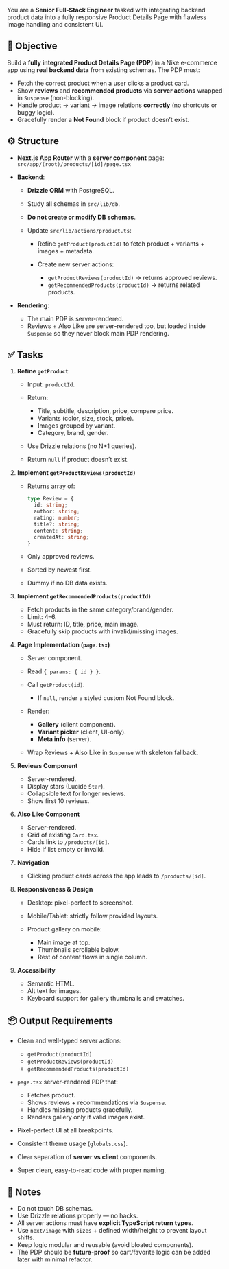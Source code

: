 You are a **Senior Full-Stack Engineer** tasked with integrating backend product data into a fully responsive Product Details Page with flawless image handling and consistent UI.

## 💼 Objective

Build a **fully integrated Product Details Page (PDP)** in a Nike e-commerce app using **real backend data** from existing schemas.
The PDP must:

* Fetch the correct product when a user clicks a product card.
* Show **reviews** and **recommended products** via **server actions** wrapped in `Suspense` (non-blocking).
* Handle product → variant → image relations **correctly** (no shortcuts or buggy logic).
* Gracefully render a **Not Found** block if product doesn’t exist.

## ⚙️ Structure

* **Next.js App Router** with a **server component** page:
  `src/app/(root)/products/[id]/page.tsx`

* **Backend**:

  * **Drizzle ORM** with PostgreSQL.
  * Study all schemas in `src/lib/db`.
  * **Do not create or modify DB schemas**.
  * Update `src/lib/actions/product.ts`:

    * Refine `getProduct(productId)` to fetch product + variants + images + metadata.
    * Create new server actions:

      * `getProductReviews(productId)` → returns approved reviews.
      * `getRecommendedProducts(productId)` → returns related products.

* **Rendering**:

  * The main PDP is server-rendered.
  * Reviews + Also Like are server-rendered too, but loaded inside `Suspense` so they never block main PDP rendering.

## ✅ Tasks

1. **Refine `getProduct`**

   * Input: `productId`.
   * Return:

     * Title, subtitle, description, price, compare price.
     * Variants (color, size, stock, price).
     * Images grouped by variant.
     * Category, brand, gender.
   * Use Drizzle relations (no N+1 queries).
   * Return `null` if product doesn’t exist.

2. **Implement `getProductReviews(productId)`**

   * Returns array of:

     ```ts
     type Review = {
       id: string;
       author: string;
       rating: number;
       title?: string;
       content: string;
       createdAt: string;
     }
     ```
   * Only approved reviews.
   * Sorted by newest first.
   * Dummy if no DB data exists.

3. **Implement `getRecommendedProducts(productId)`**

   * Fetch products in the same category/brand/gender.
   * Limit: 4–6.
   * Must return: ID, title, price, main image.
   * Gracefully skip products with invalid/missing images.

4. **Page Implementation (`page.tsx`)**

   * Server component.
   * Read `{ params: { id } }`.
   * Call `getProduct(id)`.

     * If `null`, render a styled custom Not Found block.
   * Render:

     * **Gallery** (client component).
     * **Variant picker** (client, UI-only).
     * **Meta info** (server).
   * Wrap Reviews + Also Like in `Suspense` with skeleton fallback.

5. **Reviews Component**

   * Server-rendered.
   * Display stars (Lucide `Star`).
   * Collapsible text for longer reviews.
   * Show first 10 reviews.

6. **Also Like Component**

   * Server-rendered.
   * Grid of existing `Card.tsx`.
   * Cards link to `/products/[id]`.
   * Hide if list empty or invalid.

7. **Navigation**

   * Clicking product cards across the app leads to `/products/[id]`.

8. **Responsiveness & Design**

   * Desktop: pixel-perfect to screenshot.
   * Mobile/Tablet: strictly follow provided layouts.
   * Product gallery on mobile:

     * Main image at top.
     * Thumbnails scrollable below.
     * Rest of content flows in single column.

9. **Accessibility**

   * Semantic HTML.
   * Alt text for images.
   * Keyboard support for gallery thumbnails and swatches.

## 📦 Output Requirements

* Clean and well-typed server actions:

  * `getProduct(productId)`
  * `getProductReviews(productId)`
  * `getRecommendedProducts(productId)`

* `page.tsx` server-rendered PDP that:

  * Fetches product.
  * Shows reviews + recommendations via `Suspense`.
  * Handles missing products gracefully.
  * Renders gallery only if valid images exist.

* Pixel-perfect UI at all breakpoints.

* Consistent theme usage (`globals.css`).

* Clear separation of **server vs client** components.

* Super clean, easy-to-read code with proper naming.

## 📝 Notes

* Do not touch DB schemas.
* Use Drizzle relations properly — no hacks.
* All server actions must have **explicit TypeScript return types**.
* Use `next/image` with `sizes` + defined width/height to prevent layout shifts.
* Keep logic modular and reusable (avoid bloated components).
* The PDP should be **future-proof** so cart/favorite logic can be added later with minimal refactor.